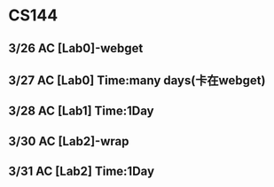 # CS144

## 3/26 AC  [Lab0]-webget
## 3/27 AC  [Lab0]                  Time:many days(卡在webget)
## 3/28 AC  [Lab1]                  Time:1Day
## 3/30 AC  [Lab2]-wrap             
## 3/31 AC  [Lab2]                  Time:1Day